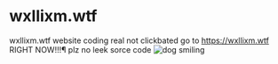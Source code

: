 # wxllixm.wtf
wxllixm.wtf website coding real not clickbated
go to https://wxllixm.wtf RIGHT NOW!!!¶
plz no leek sorce code
![dog smiling](https://user-images.githubusercontent.com/80141647/179362047-86d49679-9a81-47e0-a354-b89e538633c6.gif)
